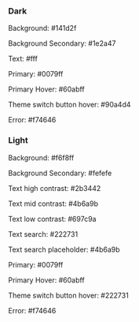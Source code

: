 ### Dark

Background: #141d2f

Background Secondary: #1e2a47

Text: #fff

Primary: #0079ff

Primary Hover: #60abff

Theme switch button hover: #90a4d4

Error: #f74646

### Light

Background: #f6f8ff

Background Secondary: #fefefe

Text high contrast: #2b3442

Text mid contrast: #4b6a9b

Text low contrast: #697c9a

Text search: #222731

Text search placeholder: #4b6a9b

Primary: #0079ff

Primary Hover: #60abff

Theme switch button hover: #222731

Error: #f74646
